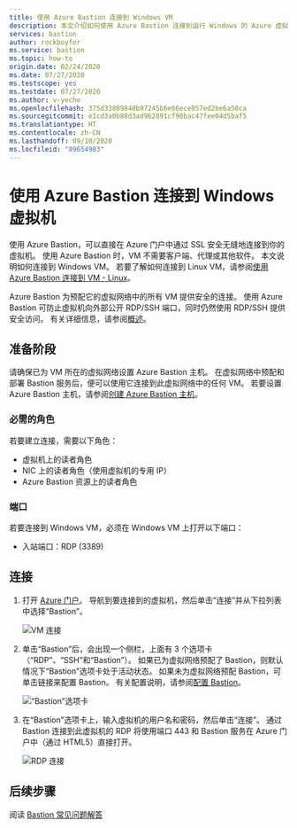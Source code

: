 ```yaml
---
title: 使用 Azure Bastion 连接到 Windows VM
description: 本文介绍如何使用 Azure Bastion 连接到运行 Windows 的 Azure 虚拟机。
services: bastion
author: rockboyfor
ms.service: bastion
ms.topic: how-to
origin.date: 02/24/2020
ms.date: 07/27/2020
ms.testscope: yes
ms.testdate: 07/27/2020
ms.author: v-yeche
ms.openlocfilehash: 375d33809848b97245b6e66ece057ed2be6a58ca
ms.sourcegitcommit: e1cd3a0b88d3ad962891cf90bac47fee04d5baf5
ms.translationtype: HT
ms.contentlocale: zh-CN
ms.lasthandoff: 09/10/2020
ms.locfileid: "89654983"
---
```

<!--Verifed successfully on 09/07/2020-->
# <a name="connect-to-a-windows-virtual-machine-using-azure-bastion"></a>使用 Azure Bastion 连接到 Windows 虚拟机

使用 Azure Bastion，可以直接在 Azure 门户中通过 SSL 安全无缝地连接到你的虚拟机。 使用 Azure Bastion 时，VM 不需要客户端、代理或其他软件。 本文说明如何连接到 Windows VM。 若要了解如何连接到 Linux VM，请参阅[使用 Azure Bastion 连接到 VM - Linux](bastion-connect-vm-ssh.md)。

Azure Bastion 为预配它的虚拟网络中的所有 VM 提供安全的连接。 使用 Azure Bastion 可防止虚拟机向外部公开 RDP/SSH 端口，同时仍然使用 RDP/SSH 提供安全访问。 有关详细信息，请参阅[概述](bastion-overview.md)。

## <a name="before-you-begin"></a>准备阶段

请确保已为 VM 所在的虚拟网络设置 Azure Bastion 主机。 在虚拟网络中预配和部署 Bastion 服务后，便可以使用它连接到此虚拟网络中的任何 VM。 若要设置 Azure Bastion 主机，请参阅[创建 Azure Bastion 主机](bastion-create-host-portal.md)。

### <a name="required-roles"></a>必需的角色

若要建立连接，需要以下角色：

* 虚拟机上的读者角色
* NIC 上的读者角色（使用虚拟机的专用 IP）
* Azure Bastion 资源上的读者角色

### <a name="ports"></a>端口

若要连接到 Windows VM，必须在 Windows VM 上打开以下端口：

* 入站端口：RDP (3389)

<a name="rdp"></a>
## <a name="connect"></a>连接

1. 打开 [Azure 门户](https://portal.azure.cn)。 导航到要连接到的虚拟机，然后单击“连接”并从下拉列表中选择“Bastion”。

    ![VM 连接](./media/bastion-connect-vm-rdp/connect.png)
1. 单击“Bastion”后，会出现一个侧栏，上面有 3 个选项卡（“RDP”、“SSH”和“Bastion”）。 如果已为虚拟网络预配了 Bastion，则默认情况下“Bastion”选项卡处于活动状态。 如果未为虚拟网络预配 Bastion，可单击链接来配置 Bastion。 有关配置说明，请参阅[配置 Bastion](bastion-create-host-portal.md)。

    ![“Bastion”选项卡](./media/bastion-connect-vm-rdp/bastion.png)
1. 在“Bastion”选项卡上，输入虚拟机的用户名和密码，然后单击“连接”。 通过 Bastion 连接到此虚拟机的 RDP 将使用端口 443 和 Bastion 服务在 Azure 门户中（通过 HTML5）直接打开。

    ![RDP 连接](./media/bastion-connect-vm-rdp/443rdp.png)

## <a name="next-steps"></a>后续步骤

阅读 [Bastion 常见问题解答](bastion-faq.md)

<!-- Update_Description: new article about bastion connect vm rdp -->
<!--NEW.date: 07/27/2020-->